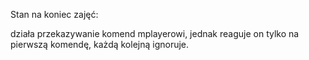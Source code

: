 Stan na koniec zajęć:

działa przekazywanie komend mplayerowi, jednak reaguje on tylko na pierwszą komendę, każdą kolejną ignoruje.